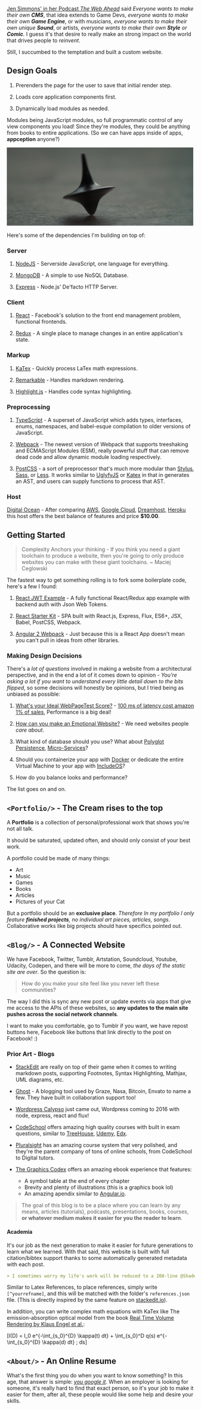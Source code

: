 [Jen Simmons' in her Podcast *The Web Ahead*](http://thewebahead.net/) said *Everyone wants to make their own **CMS***, that idea extends to Game Devs, *everyone wants to make their own **Game Engine***, or with musicians, *everyone wants to make their own unique **Sound***, or artists, *everyone wants to make their own **Style** or **Comic**.* I guess it's that desire to really make an strong impact on the world that drives people to *reinvent*. 

Still, I succumbed to the temptation and built a custom website.

## Design Goals

1. Prerenders the page for the user to save that initial render step.

2. Loads core application components first.

3. Dynamically load modules as needed.

Modules being JavaScript modules, so full programmatic control of any view components you load! Since they're modules, they could be anything from books to entire applications. (So we can have apps inside of apps, **appception** anyone?)

![Inception Gif](assets/appception.gif)

Here's some of the dependencies I'm building on top of:

### Server

1. [NodeJS](https://nodejs.org/) - Serverside JavaScript, one language for everything.

2. [MongoDB](http://mongodb.org/) - A simple to use NoSQL Database.

3. [Express](https://expressjs.com/) - Node.js' De'facto HTTP Server.

### Client

1. [React](https://facebook.github.io/react/) - Facebook's solution to the front end management problem, functional frontends.

2. [Redux](http://redux.js.org) - A single place to manage changes in an entire application's state. 

### Markup

1. [KaTex](https://khan.github.io/KaTeX/) - Quickly process LaTex math expressions.

2. [Remarkable](https://github.com/jonschlinkert/remarkable) - Handles markdown rendering.

3. [Highlight.js](https://highlightjs.org/) - Handles code syntax highlighting.

### Preprocessing

1. [TypeScript](https://typescriptlang.org) - A superset of JavaScript which adds types, interfaces, enums, namespaces, and babel-esque compilation to older versions of JavaScript.

2. [Webpack](https://webpack.github.io/) - The newest version of Webpack that supports treeshaking and ECMAScript Modules (ESM), really powerful stuff that can remove dead code and allow dynamic module loading respectively. 

3. [PostCSS](https://github.com/postcss/postcss) - a sort of preprocessor that's much more modular than [Stylus](http://stylus-lang.com/), [Sass](http://sass-lang.com/), or [Less](http://lesscss.org/). It works similar to [UglyfyJS](http://lisperator.net/uglifyjs/) or [Katex](https://khan.github.io/KaTeX/) in that in generates an AST, and users can supply functions to process that AST.

### Host

[Digital Ocean](https://www.digitalocean.com/) - After comparing [AWS](http://aws.amazon.com), [Google Cloud](https://cloud.google.com/), [Dreamhost](https://www.dreamhost.com/), [Heroku](https://www.heroku.com/) this host offers the best balance of features and price **$10.00**.

## Getting Started

> Complexity Anchors your thinking - If you think you need a giant toolchain to produce a website, then you're going to only produce websites you can make with these giant toolchains. ~ Maciej Ceglowski

The fastest way to get something rolling is to fork some boilerplate code, here's a few I found:

1. [React JWT Example](https://github.com/joshgeller/react-redux-jwt-auth-example) - A fully functional React/Redux app example with backend auth with Json Web Tokens.

2. [React Starter Kit](https://github.com/kriasoft/react-starter-kit) - SPA built with React.js, Express, Flux, ES6+, JSX, Babel, PostCSS, Webpack.

3. [Angular 2 Webpack](https://github.com/AngularClass/angular2-webpack-starter) - Just because this is a React App doesn't mean you can't pull in ideas from other libraries.

### Making Design Decisions

There's a *lot of questions* involved in making a website from a architectural perspective, and in the end a lot of it comes down to opinion - *You're asking a lot if you want to understand every little detail down to the bits flipped*, so some decisions will honestly be opinions, but I tried being as unbiased as possible:

1. [What's your Ideal WebPageTest Score?](https://sites.google.com/a/webpagetest.org/docs/using-webpagetest/quick-start-quide) - [100 ms of latency cost amazon 1% of sales](http://blog.gigaspaces.com/amazon-found-every-100ms-of-latency-cost-them-1-in-sales/), Performance is a big deal!

2. [How can you make an Emotional Website?](blog.teamtreehouse.com/emotional-interface-design-the-gateway-to-passionate-users) - We need websites people *care about*.

3. What kind of database should you use? What about [Polyglot Persistence](http://www.jamesserra.com/archive/2015/07/what-is-polyglot-persistence/), [Micro-Services](http://www.martinfowler.com/microservices/)?

4. Should you containerize your app with [Docker](http://docker.com/) or dedicate the entire Virtual Machine to your app with [IncludeOS](http://www.includeos.org/)? 

5. How do you balance looks and performance?

The list goes on and on. 

## `<Portfolio/>` - The Cream rises to the top

A **Portfolio** is a collection of personal/professional work that shows you're not all talk.

It should be saturated, updated often, and should only consist of your best work.

A portfolio could be made of many things:

 - Art
 - Music
 - Games
 - Books
 - Articles
 - Pictures of your Cat

But a portfolio should be an **exclusive place**. *Therefore In my portfolio I only feature **finished projects**, no individual art pieces, articles, songs*. Collaborative works like big projects should have specifics pointed out.

## `<Blog/>` - A Connected Website

We have Facebook, Twitter, Tumblr, Artstation, Soundcloud, Youtube, Udacity, Codepen, and there will be more to come, *the days of the static site are over*. So the question is:

> How do you make your site feel like you never left these communities?

The way I did this is sync any new post or update events via apps that give me access to the APIs of these websites, so **any updates to the main site pushes across the social network channels**.

I want to make you comfortable, go to Tumblr if you want, we have repost buttons here, Facebook like buttons that link directly to the post on Facebook! :)

### Prior Art - Blogs

 * [StackEdit](https://github.com/benweet/stackedit) are really on top of their game when it comes to writing markdown posts, supporting Footnotes, Syntax Highlighting, Mathjax, UML diagrams, etc.

 * [Ghost](https://github.com/TryGhost/Ghost) - A blogging tool used by Graze, Nasa, Bitcoin, Envato to name a few. They have built in collaboration support too!

 * [Wordpress Calypso](https://github.com/Automattic/wp-calypso) just came out, Wordpress coming to 2016 with node, express, react and flux!

 * [CodeSchool](https://www.codeschool.com/courses/shaping-up-with-angular-js) offers amazing high quality courses with built in exam questions, similar to [TreeHouse](https://teamtreehouse.com/), [Udemy](http://udemy.com/), [Edx](https://www.edx.org/).
 
 * [Pluralsight](https://www.pluralsight.com) has an amazing course system that very polished, and they're the parent company of tons of online schools, from CodeSchool to Digital tutors.
 
 * [The Graphics Codex](http://graphicscodex.com/) offers an amazing ebook experience that features:
 	* A symbol table at the end of every chapter
	* Brevity and plenty of illustrations (this is a graphics book lol)
	* An amazing apendix similar to [Angular.io](https://angular.io/docs/ts/latest/quickstart.html#!#appendices).

> The goal of this blog is to be a place where you can learn by any means, articles (tutorials), podcasts, presentations, books, courses, **or whatever medium makes it easier for you the reader to learn**.

#### Academia

It's our job as the next generation to make it easier for future generations to learn what we learned. With that said, this website is built with full citation/bibtex support thanks to some automatically generated metadata with each post.

```markdown
> I sometimes worry my life's work will be reduced to a 200-line @Shadertoy submission.[^timsweeny]
```

Similar to Latex References, to place references, simply write `[^yourrefname]`, and this will be matched with the folder's `references.json` file. (This is directly inspired by the same feature on [stackedit.io](https://stackedit.io)).

In addition, you can write complex math equations with KaTex like The emission-absorption optical model from the book [Real Time Volume Rendering by Klaus Engel et al.](http://www.real-time-volume-graphics.org/):

\[I(D) = I_0 e^{-\int_{s_0}^{D} \kappa(t) dt} + \int_{s_0}^D q(s) e^{-\int_{s_0}^{D} \kappa(d) dt} \; ds\]

## `<About/>` - An Online Resume

What's the first thing you do when you want to know something? In this age, that answer is simple: [*you google it*](http://lmgtfy.com/?q=lmgtfy). When an employer is looking for someone, it's really hard to find that exact person, so it's your job to make it easier for them, after all, these people would like some help and desire your skills.
